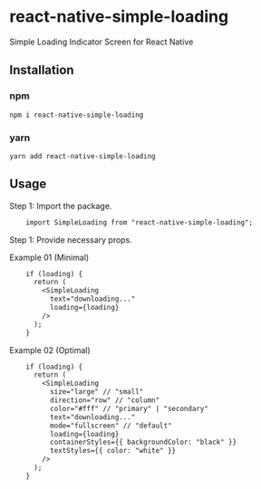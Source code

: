 # react-native-simple-loading

Simple Loading Indicator Screen for React Native

## Installation

### npm

```shell
npm i react-native-simple-loading
```

### yarn

```shell
yarn add react-native-simple-loading
```

## Usage

Step 1: Import the package.

```diff
    import SimpleLoading from "react-native-simple-loading";
```

Step 1: Provide necessary props.

Example 01 (Minimal)

```diff
    if (loading) {
      return (
        <SimpleLoading
          text="downloading..."
          loading={loading}
        />
      );
    }
```

Example 02 (Optimal)

```diff
    if (loading) {
      return (
        <SimpleLoading
          size="large" // "small"
          direction="row" // "column"
          color="#fff" // "primary" | "secondary"
          text="downloading..."
          mode="fullscreen" // "default"
          loading={loading}
          containerStyles={{ backgroundColor: "black" }}
          textStyles={{ color: "white" }}
        />
      );
    }
```
